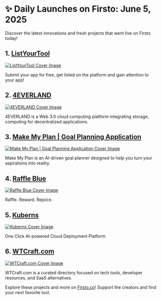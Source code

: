 # ✨ Daily Launches on Firsto: June 5, 2025

Discover the latest innovations and fresh projects that went live on Firsto today!

## 1. [ListYourTool](https://firsto.co/projects/listyourtool)

[![ListYourTool Cover Image](https://607255gt6f.ufs.sh/f/ViZtN9dvJxPtXfkJoWFy4PyKwqr7tZlh29pRjvQuf35BVHMW)](https://firsto.co/projects/listyourtool)

 Submit your app for free, get listed on the platform and gain attention to your app!



## 2. [4EVERLAND](https://firsto.co/projects/4everland)

[![4EVERLAND Cover Image](https://607255gt6f.ufs.sh/f/ViZtN9dvJxPtObbYFp4Pipj0B5ydocVhlCRfxFgM86bEq12a)](https://firsto.co/projects/4everland)

 4EVERLAND is a Web 3.0 cloud computing platform integrating storage, computing for decentralized applications.



## 3. [Make My Plan | Goal Planning Application](https://firsto.co/projects/make-my-plan-goal-planning-application)

[![Make My Plan | Goal Planning Application Cover Image](https://607255gt6f.ufs.sh/f/ViZtN9dvJxPtWtDQ8wfrzSFhxDmiWLak9Xp8Oqgsc5J0nvIC)](https://firsto.co/projects/make-my-plan-goal-planning-application)

 Make My Plan is an AI-driven goal planner designed to help you turn your aspirations into reality.



## 4. [Raffle Blue](https://firsto.co/projects/raffle-blue)

[![Raffle Blue Cover Image](https://607255gt6f.ufs.sh/f/ViZtN9dvJxPtl6uYxiuXWD9zxvRcYaoQM57PG6ObUIey4Bjd)](https://firsto.co/projects/raffle-blue)

 Raffle. Reward. Rejoice.



## 5. [Kuberns](https://firsto.co/projects/kuberns)

[![Kuberns Cover Image](https://607255gt6f.ufs.sh/f/ViZtN9dvJxPtv4OdFPciYO9t6oKsqmZw2gkD5EJvPQLMe4GU)](https://firsto.co/projects/kuberns)

 One Click AI-powered Cloud Deployment Platform



## 6. [WTCraft.com](https://firsto.co/projects/wtcraft-com)

[![WTCraft.com Cover Image](https://607255gt6f.ufs.sh/f/ViZtN9dvJxPtFqqFiZdpqVlUuO8kQbWrnT5AdCywPi9mcgB3)](https://firsto.co/projects/wtcraft-com)

 WTCraft.com is a curated directory focused on tech tools, developer resources, and SaaS alternatives.




Explore these projects and more on [Firsto.co](https://firsto.co)! Support the creators and find your next favorite tool.
